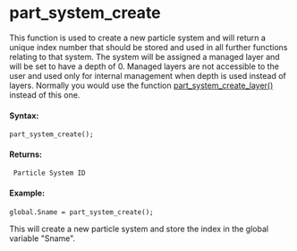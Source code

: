 # part_system_create

This function is used to create a new particle system and will return a
unique index number that should be stored and used in all further
functions relating to that system. The system will be assigned a managed
layer and will be set to have a depth of 0. Managed layers are not
accessible to the user and used only for internal management when depth
is used instead of layers. Normally you would use the function [
part_system_create_layer() ](part_system_create_layer) instead of
this one.

#### Syntax:

``` gml
part_system_create();
```

#### Returns:

``` gml
 Particle System ID
```

#### Example:

``` gml
global.Sname = part_system_create();
```

This will create a new particle system and store the index in the global
variable "Sname".
